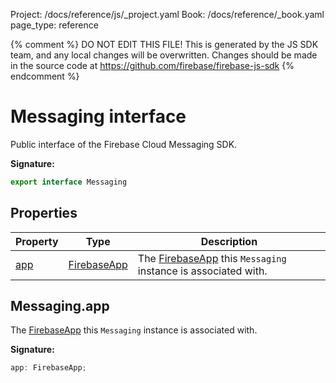 Project: /docs/reference/js/_project.yaml
Book: /docs/reference/_book.yaml
page_type: reference

{% comment %}
DO NOT EDIT THIS FILE!
This is generated by the JS SDK team, and any local changes will be
overwritten. Changes should be made in the source code at
https://github.com/firebase/firebase-js-sdk
{% endcomment %}

# Messaging interface
Public interface of the Firebase Cloud Messaging SDK.

<b>Signature:</b>

```typescript
export interface Messaging 
```

## Properties

|  Property | Type | Description |
|  --- | --- | --- |
|  [app](./messaging_sw.messaging.md#messagingapp) | [FirebaseApp](./app.firebaseapp.md#firebaseapp_interface) | The [FirebaseApp](./app.firebaseapp.md#firebaseapp_interface) this <code>Messaging</code> instance is associated with. |

## Messaging.app

The [FirebaseApp](./app.firebaseapp.md#firebaseapp_interface) this `Messaging` instance is associated with.

<b>Signature:</b>

```typescript
app: FirebaseApp;
```
